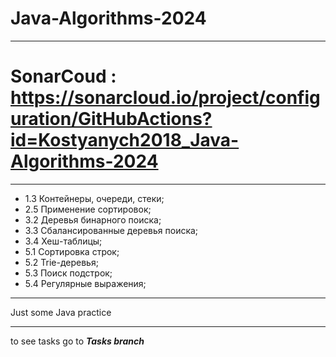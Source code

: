 # Java-Algorithms-2024
***
# SonarCoud : https://sonarcloud.io/project/configuration/GitHubActions?id=Kostyanych2018_Java-Algorithms-2024
***
- 1.3 Контейнеры, очереди, стеки;
- 2.5 Применение сортировок;
- 3.2 Деревья бинарного поиска;
- 3.3 Сбалансированные деревья поиска;
- 3.4 Хеш-таблицы;
- 5.1 Сортировка строк;
- 5.2 Trie-деревья;
- 5.3 Поиск подстрок;
- 5.4 Регулярные выражения;
***
Just some Java practice
***
to see tasks go to ***Tasks branch***